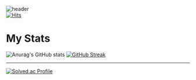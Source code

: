 ![header](https://capsule-render.vercel.app/api?type=transparent&color=auto&height=150&section=header&text=Tae%20Ram&fontSize=40&fontColor=C0C0C0&fontAlign=50&desc=Welcome%20to%20ttaeram&descSize=15&descAlignY=70)  
[![Hits](https://hits.seeyoufarm.com/api/count/incr/badge.svg?url=https%3A%2F%2Fgithub.com%2Fttaeram&count_bg=%23B1F77D&title_bg=%2380FBFF&icon=&icon_color=%23E7E7E7&title=hits&edge_flat=false)](https://hits.seeyoufarm.com)  


# My Stats
![Anurag's GitHub stats](https://github-readme-stats.vercel.app/api?username=ttaeram&show_icons=true&theme=dark)
[![GitHub Streak](https://streak-stats.demolab.com?user=ttaeram&theme=dark&locale=ko&mode=weekly)](https://git.io/streak-stats)
___
[![Solved.ac Profile](http://mazassumnida.wtf/api/v2/generate_badge?boj=utrm00)](https://solved.ac/utrm00/)

